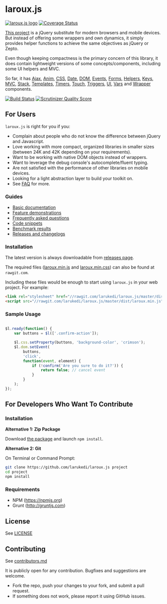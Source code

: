 # laroux.js

[![laroux.js logo](https://larukedi.github.io/laroux.js/assets/images/logo-medium.png)](https://larukedi.github.io/laroux.js/)
[![Coverage Status](https://coveralls.io/repos/larukedi/laroux.js/badge.png?branch=master)](https://coveralls.io/r/larukedi/laroux.js?branch=master)

[This project](https://github.com/larukedi/laroux.js) is a jQuery substitute for modern browsers and mobile devices. But instead of offering some wrappers and own dynamics, it simply provides helper functions to achieve the same objectives as jQuery or Zepto.

Even though keeping compactness is the primary concern of this library, it does contain lightweight versions of some concepts/components, including some UI helpers and MVC.

So far, it has [Ajax](https://github.com/larukedi/laroux.js/wiki/ajax), [Anim](https://github.com/larukedi/laroux.js/wiki/anim), [CSS](https://github.com/larukedi/laroux.js/wiki/css), [Date](https://github.com/larukedi/laroux.js/wiki/date), [DOM](https://github.com/larukedi/laroux.js/wiki/dom), [Events](https://github.com/larukedi/laroux.js/wiki/events), [Forms](https://github.com/larukedi/laroux.js/wiki/forms), [Helpers](https://github.com/larukedi/laroux.js/wiki/helpers), [Keys](https://github.com/larukedi/laroux.js/wiki/keys), [MVC](https://github.com/larukedi/laroux.js/wiki/mvc), [Stack](https://github.com/larukedi/laroux.js/wiki/stack), [Templates](https://github.com/larukedi/laroux.js/wiki/templates), [Timers](https://github.com/larukedi/laroux.js/wiki/timers), [Touch](https://github.com/larukedi/laroux.js/wiki/touch), [Triggers](https://github.com/larukedi/laroux.js/wiki/triggers), [UI](https://github.com/larukedi/laroux.js/wiki/ui), [Vars](https://github.com/larukedi/laroux.js/wiki/vars) and [Wrapper](https://github.com/larukedi/laroux.js/wiki/wrapper) components.


[![Build Status](https://travis-ci.org/larukedi/laroux.js.png?branch=master)](https://travis-ci.org/larukedi/laroux.js)
[![Scrutinizer Quality Score](https://scrutinizer-ci.com/g/larukedi/laroux.js/badges/quality-score.png?s=0a36236d23cac2919f7aafff510a636d9437abec)](https://scrutinizer-ci.com/g/larukedi/laroux.js/)


## For Users

`laroux.js` is right for you if you:

- Complain about people who do not know the difference between jQuery and Javascript.
- Love working with more compact, organized libraries in smaller sizes (between 24K and 42K depending on your requirements).
- Want to be working with native DOM objects instead of wrappers.
- Want to leverage the debug console's autocomplete/fluent typing.
- Are not satisfied with the performance of other libraries on mobile devices.
- Looking for a light abstraction layer to build your toolkit on.
- See [FAQ](https://larukedi.github.io/laroux.js/faq.html) for more.


### Guides

- [Basic documentation](https://github.com/larukedi/laroux.js/wiki)
- [Feature demonstrations](https://larukedi.github.io/laroux.js/)
- [Frequently asked questions](https://larukedi.github.io/laroux.js/faq.html)
- [Code snippets](https://larukedi.github.io/laroux.js/snippets.html)
- [Benchmark results](https://larukedi.github.io/laroux.js/benchmarks.html)
- [Releases and changelogs](https://github.com/larukedi/laroux.js/releases)


### Installation
The latest version is always downloadable from [releases page](https://github.com/larukedi/laroux.js/releases).


The required files ([laroux.min.js](//rawgit.com/larukedi/laroux.js/master/dist/laroux.min.js) and [laroux.min.css](//rawgit.com/larukedi/laroux.js/master/dist/laroux.min.css)) can also be found at `rawgit.com`.


Including these files would be enough to start using `laroux.js` in your web project. For example:

```html
<link rel="stylesheet" href="//rawgit.com/larukedi/laroux.js/master/dist/laroux.min.css" />
<script src="//rawgit.com/larukedi/laroux.js/master/dist/laroux.min.js"></script>
```


### Sample Usage

```js

$l.ready(function() {
    var buttons = $l(['.confirm-action']);

    $l.css.setProperty(buttons, 'background-color', 'crimson');
    $l.dom.setEvent(
        buttons,
        'click',
        function(event, element) {
            if (!confirm('Are you sure to do it?')) {
                return false; // cancel event
            }
        }
    );
});
```


## For Developers Who Want To Contribute

### Installation

**Alternative 1: Zip Package**

Download [the package](https://github.com/larukedi/laroux.js/archive/master.zip) and launch `npm install`.

**Alternative 2: Git**

On Terminal or Command Prompt:
``` bash
git clone https://github.com/larukedi/laroux.js project
cd project
npm install
```


### Requirements

* NPM (https://npmjs.org)
* Grunt (http://gruntjs.com)


## License

See [LICENSE](LICENSE)


## Contributing

See [contributors.md](contributors.md)

It is publicly open for any contribution. Bugfixes and suggestions are welcome.

* Fork the repo, push your changes to your fork, and submit a pull request.
* If something does not work, please report it using GitHub issues.
